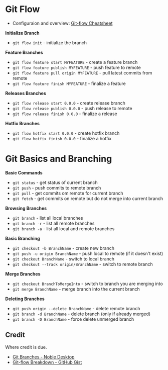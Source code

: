# Git Flow

- Configuraion and overview: [Git-flow Cheatsheet](https://danielkummer.github.io/git-flow-cheatsheet/index.html)

**Initialize Branch**

- `git flow init` - initialize the branch

**Feature Branches**

- `git flow feature start MYFEATURE` - create a feature branch
- `git flow feature publish MYFEATURE` - push feature to remote
- `git flow feature pull origin MYFEATURE` - pull latest commits from remote
- `git flow feature finish MYFEATURE` - finalize a feature

**Releases Branches**

- `git flow release start 0.0.0` - create release branch
- `git flow release publish 0.0.0` - push release to remote
- `git flow release finish 0.0.0` - finalize a release

**Hotfix Branches**

- `git flow hotfix start 0.0.0` - create hotfix branch
- `git flow hotfix finish 0.0.0` - finalize a hotfix

# Git Basics and Branching

**Basic Commands**

- `git status` - get status of current branch
- `git push` - push commits to remote branch
- `git pull` - get commits om remote for current branch
- `git fetch` - get commits on remote but do not merge into current branch

**Browsing Branches**

- `git branch` - list all local branches
- `git branch -r` - list all remote branches
- `git branch -a` - list all local and remote branches

**Basic Branching**

- `git checkout -b BranchName` - create new branch
- `git push -u origin BranchName` - push local to remote (if it doesn't exist)
- `git checkout BranchName` - switch to local branch
- `git checkout --track origin/BranchName` - switch to remote branch

**Merge Branches**

- `git checkout BranchToMergeInto` - switch to branch you are merging into
- `git merge BranchName` - merge branch into the current branch

**Deleting Branches**

- `git push origin --delete BranchName` - delete remote branch
- `git branch -d BranchName` - delete branch (only if already merged)
- `git branch -D BranchName` - force delete unmerged branch

## Credit

Where credit is due.

- [Git Branches - Noble Desktop](https://www.nobledesktop.com/learn/git/git-branches)
- [Git-flow Breakdown - GitHub Gist](https://gist.github.com/JamesMGreene/cdd0ac49f90c987e45ac)
